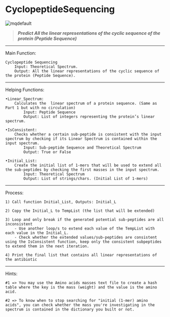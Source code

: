 # CyclopeptideSequencing

![mqdefault](https://user-images.githubusercontent.com/60184582/161351182-bcc7121a-1806-4e18-bb76-71f306e2902f.jpg)

>***Predict All the linear representations of the cyclic sequence of the protein (Peptide Sequence)***


---


Main Function:

	Cyclopeptide Sequencing
		Input: Theoretical Spectrum.
		Output: All the linear representations of the cyclic sequence of the protein (Peptide Sequence).


---


Helping Functions:

	•Linear_Spectrum:
		Calculates the	linear spectrum of a protein sequence. (Same as Part 1 but with no circulation)
			Input: Peptide Sequence
			Output: List of integers representing the protein’s linear spectrum.
	
	•IsConsistent:
		Checks whether a certain sub-peptide is consistent with the input spectrum by checking if its Linear Spectrum is contained within the input spectrum.
			Input: Sub-peptide Sequence and Theoretical Spectrum
			Output: True or False
	
	•Initial_List:
		Create the initial list of 1-mers that will be used to extend all the sub-peptides by checking the first masses	in the input spectrum.
			Input: Theoretical Spectrum
			Output: List of strings/chars. (Initial List of 1-mers)


---


Process:

    1) Call function Initial_List, Outputs: Initial_L

    2) Copy the Initial_L to TempList (the list that will be extended)

    3) Loop and only break if the generated potential sub-peptides are all inconsistent
        - Use another loop/s to extend each value of the TempList with each value in the Initial_L.
        - Check whether the extended values/sub-peptides are consistent using the IsConsistent function, keep only the consistent subpeptides to extend	them in the next iteration.

    4) Print the final list that contains all linear representations of the antibiotic


---


Hints:

	#1 => You may use the Amino acids masses text file to create a hash table where the key is the mass (weight) and the value is the amino acid.
	
	#2 => To know when to stop searching for "initial (1-mer) amino acids", you can check whether the mass you're investigating in the spectrum is contained in the dictionary you built or not.
